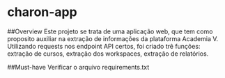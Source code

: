 # charon-app

##Overview
Este projeto se trata de uma aplicação web, que tem como proposito auxiliar na extração de informações da plataforma Academia V.
Utilizando requests nos endpoint API certos, foi criado trê funções: extração de cursos, extração dos workspaces, extração de relatórios.

##Must-have
Verificar o arquivo requirements.txt
